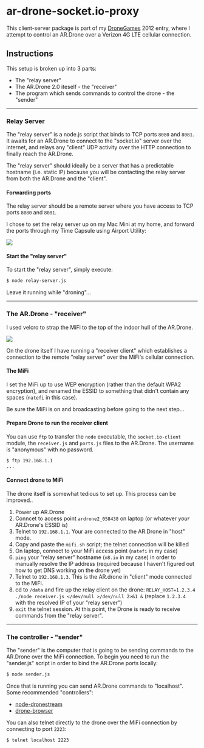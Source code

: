 ar-drone-socket.io-proxy
========================

This client-server package is part of my [DroneGames][] 2012 entry, where I
attempt to control an AR.Drone over a Verizon 4G LTE cellular connection.

Instructions
------------

This setup is broken up into 3 parts:

  * The "relay server"
  * The AR.Drone 2.0 iteself - the "receiver"
  * The program which sends commands to control the drone - the "sender"

----------------
### Relay Server

The "relay server" is a node.js script that binds to TCP ports `8080` and `8081`.
It awaits for an AR.Drone to connect to the "socket.io" server over the internet,
and relays any "client" UDP activity over the HTTP connection to finally reach
the AR.Drone.

The "relay server" should ideally be a server that has a predictable hostname
(i.e. static IP) because you will be contacting the relay server from both the
AR.Drone and the "client".

#### Forwarding ports

The relay server should be a remote server where you have access to TCP ports
`8080` and `8081`.

I chose to set the relay server up on my Mac Mini at my home, and forward the
ports through my Time Capsule using Airport Utility:

![](http://f.cl.ly/items/0G2x2Z201L2m2c2k292u/Screen%20Shot%202012-12-16%20at%205.39.43%20PM.png)

#### Start the "relay server"

To start the "relay server", simply execute:

``` bash
$ node relay-server.js
```

Leave it running while "droning"...


-----------------------------
### The AR.Drone - "receiver"

I used velcro to strap the MiFi to the top of the indoor hull of the AR.Drone.

![](http://f.cl.ly/items/440o273z0D2k2j3J3N1V/drone-mifi.png)

On the drone itself I have running a "receiver client" which establishes a
connection to the remote "relay server" over the MiFi's cellular connection.

#### The MiFi

I set the MiFi up to use WEP encryption (rather than the default WPA2 encryption),
and renamed the ESSID to something that didn't contain any spaces (`natefi` in
this case).

Be sure the MiFi is on and broadcasting before going to the next step...

#### Prepare Drone to run the receiver client

You can use `ftp` to transfer the `node` executable, the `socket.io-client`
module, the `receiver.js` and `ports.js` files to the AR.Drone. The username is
"anonymous" with no password.

``` bash
$ ftp 192.168.1.1
...
```

#### Connect drone to MiFi

The drone itself is somewhat tedious to set up. This process can be improved..

  1. Power up AR.Drone
  1. Conncet to access point `ardrone2_058438` on laptop (or whatever _your_ AR.Drone's ESSID is)
  1. Telnet to `192.168.1.1`. Your are connected to the AR.Drone in "host" mode.
  1. Copy and paste the `mifi.sh` script; the telnet connection will be killed
  1. On laptop, connect to your MiFi access point (`natefi` in my case)
  1. `ping` your "relay server" hostname (`n8.io` in my case) in order to manually resolve the IP address (required because I haven't figured out how to get DNS working on the drone yet)
  1. Telnet to `192.168.1.3`. This is the AR.drone in "client" mode connected to the MiFi.
  1. cd to `/data` and fire up the relay client on the drone: `RELAY_HOST=1.2.3.4 ./node receiver.js </dev/null >/dev/null 2>&1 &` (replace `1.2.3.4` with the resolved IP of your "relay server")
  1. `exit` the telnet session. At this point, the Drone is ready to receive commands from the "relay server".


-----------------------------
### The controller - "sender"

The "sender" is the computer that is going to be sending commands to the AR.Drone
over the MiFi connection. To begin you need to run the "sender.js" script in order
to bind the AR.Drone ports locally:

``` bash
$ node sender.js
```

Once that is running you can send AR.Drone commands to "localhost". Some
recommended "controllers":

  * [node-dronestream](https://github.com/bkw/node-dronestream)
  * [drone-browser](https://github.com/functino/drone-browser)

You can also telnet directly to the drone over the MiFi connection by connecting
to port `2223`:

``` bash
$ telnet localhost 2223
```

[DroneGames]: http://dronegames.co/
